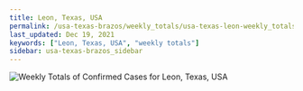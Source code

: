 ```yaml
---
title: Leon, Texas, USA
permalink: /usa-texas-brazos/weekly_totals/usa-texas-leon-weekly_totals.html
last_updated: Dec 19, 2021
keywords: ["Leon, Texas, USA", "weekly totals"]
sidebar: usa-texas-brazos_sidebar
---
```


![Weekly Totals of Confirmed Cases for Leon, Texas, USA](/covid_tracker/images/graphs/usa-texas-leon-weekly_totals_graph.png)
